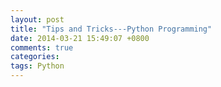 ```yaml
---
layout: post
title: "Tips and Tricks---Python Programming"
date: 2014-03-21 15:49:07 +0800
comments: true
categories: 
tags: Python
---
```

